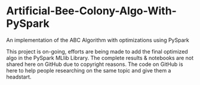 # Artificial-Bee-Colony-Algo-With-PySpark
An implementation of the ABC Algorithm with optimizations using PySpark


This project is on-going, efforts are being made to add the final optimized algo in the PySpark MLlib Library. 
The complete results & notebooks are not shared here on GitHub due to copyright reasons.
The code on GitHub is here to help people researching on the same topic and give them a headstart.
